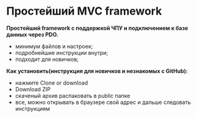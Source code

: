 # Простейший MVC framework 

**Простейший framework с поддержкой ЧПУ и подключением к базе данных через PDO.**

* минимум файлов и настроек;
* подробнейшие инструкции внутри;
* подходит для новичков;

**Как установить(инструкция для новичков и незнакомых с GitHub):**

* нажмите Clone or download
* Download ZIP
* скаченый архив распаковать в public папке
* все, можно открывать в браузере свой адрес и дальше следовать инструкциям
